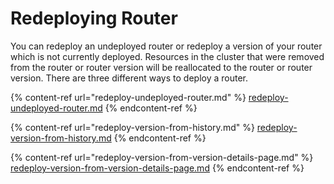 # Redeploying Router

You can redeploy an undeployed router or redeploy a version of your router which is not currently deployed. Resources in the cluster that were removed from the router or router version will be reallocated to the router or router version. There are three different ways to deploy a router.

{% content-ref url="redeploy-undeployed-router.md" %}
[redeploy-undeployed-router.md](redeploy-undeployed-router.md)
{% endcontent-ref %}

{% content-ref url="redeploy-version-from-history.md" %}
[redeploy-version-from-history.md](redeploy-version-from-history.md)
{% endcontent-ref %}

{% content-ref url="redeploy-version-from-version-details-page.md" %}
[redeploy-version-from-version-details-page.md](redeploy-version-from-version-details-page.md)
{% endcontent-ref %}
